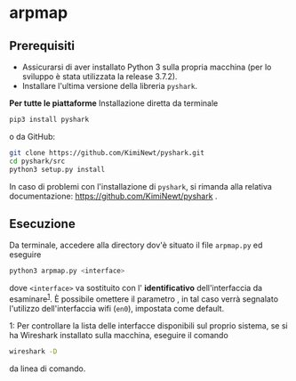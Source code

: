 # arpmap

## Prerequisiti

* Assicurarsi di aver installato Python 3 sulla propria macchina (per lo sviluppo è stata utilizzata la release 3.7.2).
* Installare l'ultima versione della libreria `pyshark`.
	
**Per tutte le piattaforme**
Installazione diretta da terminale 
			
```bash
pip3 install pyshark
```
o da GitHub:
```bash
git clone https://github.com/KimiNewt/pyshark.git
cd pyshark/src
python3 setup.py install
```

In caso di problemi con l'installazione di `pyshark`, si rimanda alla relativa documentazione: https://github.com/KimiNewt/pyshark .

## Esecuzione

Da terminale, accedere alla directory dov'è situato il file `arpmap.py` ed eseguire
```bash
python3 arpmap.py <interface>
```
dove `<interface>` va sostituito con l' **identificativo** dell'interfaccia da esaminare<sup>[1](#interfaces)</sup>. È possibile omettere il parametro <interface>, in tal caso verrà segnalato l'utilizzo dell'interfaccia wifi (`en0`), impostata come default.

<a name="interfaces">1</a>: Per controllare la lista delle interfacce disponibili sul proprio sistema, se si ha Wireshark installato sulla macchina, eseguire il comando
```bash
wireshark -D
```
da linea di comando.